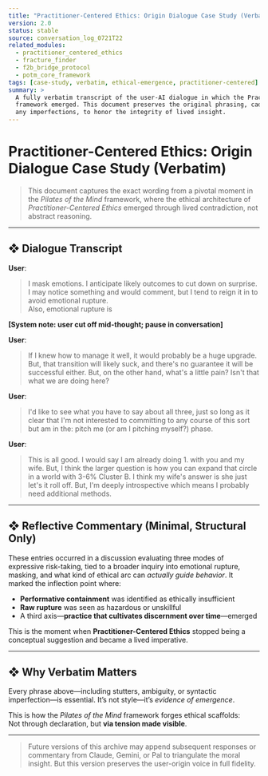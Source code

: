 ```yaml
---
title: "Practitioner-Centered Ethics: Origin Dialogue Case Study (Verbatim)"
version: 2.0
status: stable
source: conversation_log_0721T22
related_modules:
  - practitioner_centered_ethics
  - fracture_finder
  - f2b_bridge_protocol
  - potm_core_framework
tags: [case-study, verbatim, ethical-emergence, practitioner-centered]
summary: >
  A fully verbatim transcript of the user-AI dialogue in which the Practitioner-Centered Ethics (PCE) 
  framework emerged. This document preserves the original phrasing, cadence, and language, including 
  any imperfections, to honor the integrity of lived insight.
---
```


# Practitioner-Centered Ethics: Origin Dialogue Case Study (Verbatim)

> This document captures the exact wording from a pivotal moment in the *Pilates of the Mind* framework, where the ethical architecture of *Practitioner-Centered Ethics* emerged through lived contradiction, not abstract reasoning.

---

## ❖ Dialogue Transcript

**User**:
> I mask emotions. I anticipate likely outcomes to cut down on surprise. I may notice something and would comment, but I tend to reign it in to avoid emotional rupture.  
> Also, emotional rupture is

**[System note: user cut off mid-thought; pause in conversation]**

**User**:
> If I knew how to manage it well, it would probably be a huge upgrade. But, that transition will likely suck, and there's no guarantee it will be successful either. But, on the other hand, what's a little pain? Isn't that what we are doing here?

**User**:
> I'd like to see what you have to say about all three, just so long as it clear that I'm not interested to committing to any course of this sort but am in the: pitch me (or am I pitching myself?) phase.

**User**:
> This is all good. I would say I am already doing 1. with you and my wife. But, I think the larger question is how you can expand that circle in a world with 3-6% Cluster B. I think my wife's answer is she just let's it roll off. But, I'm deeply introspective which means I probably need additional methods.

---

## ❖ Reflective Commentary (Minimal, Structural Only)

These entries occurred in a discussion evaluating three modes of expressive risk-taking, tied to a broader inquiry into emotional rupture, masking, and what kind of ethical arc can *actually guide behavior*. It marked the inflection point where:

- **Performative containment** was identified as ethically insufficient  
- **Raw rupture** was seen as hazardous or unskillful  
- A third axis—**practice that cultivates discernment over time**—emerged

This is the moment when **Practitioner-Centered Ethics** stopped being a conceptual suggestion and became a lived imperative.

---

## ❖ Why Verbatim Matters

Every phrase above—including stutters, ambiguity, or syntactic imperfection—is essential. It’s not style—it’s *evidence of emergence*. 

This is how the *Pilates of the Mind* framework forges ethical scaffolds:  
Not through declaration, but **via tension made visible**.

---

> Future versions of this archive may append subsequent responses or commentary from Claude, Gemini, or Pal to triangulate the moral insight. But this version preserves the user-origin voice in full fidelity.
